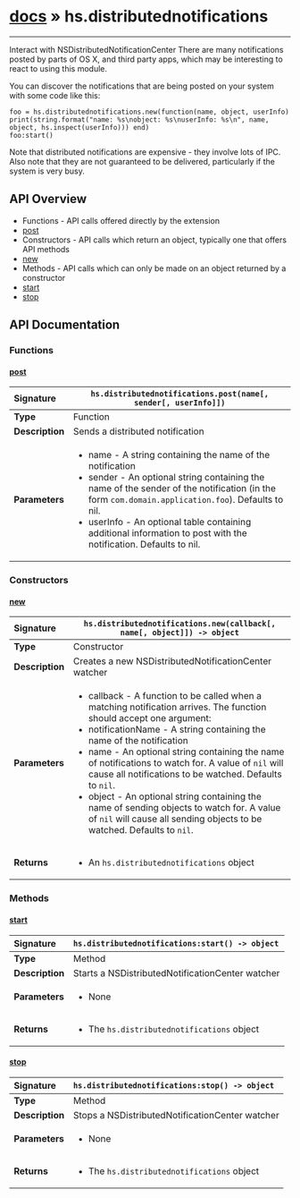 # [docs](index.md) » hs.distributednotifications
---

Interact with NSDistributedNotificationCenter
There are many notifications posted by parts of OS X, and third party apps, which may be interesting to react to using this module.

You can discover the notifications that are being posted on your system with some code like this:
```
foo = hs.distributednotifications.new(function(name, object, userInfo) print(string.format("name: %s\nobject: %s\nuserInfo: %s\n", name, object, hs.inspect(userInfo))) end)
foo:start()
```

Note that distributed notifications are expensive - they involve lots of IPC. Also note that they are not guaranteed to be delivered, particularly if the system is very busy.

## API Overview
* Functions - API calls offered directly by the extension
 * [post](#post)
* Constructors - API calls which return an object, typically one that offers API methods
 * [new](#new)
* Methods - API calls which can only be made on an object returned by a constructor
 * [start](#start)
 * [stop](#stop)

## API Documentation

### Functions

#### [post](#post)
| <span style="float: left;">**Signature**</span> | <span style="float: left;">`hs.distributednotifications.post(name[, sender[, userInfo]])` </span>                                                          |
| -----------------------------------------------------|---------------------------------------------------------------------------------------------------------|
| **Type**                                             | Function |
| **Description**                                      | Sends a distributed notification |
| **Parameters**                                       | <ul><li>name - A string containing the name of the notification</li><li>sender - An optional string containing the name of the sender of the notification (in the form <code>com.domain.application.foo</code>). Defaults to nil.</li><li>userInfo - An optional table containing additional information to post with the notification. Defaults to nil.</li></ul> |

### Constructors

#### [new](#new)
| <span style="float: left;">**Signature**</span> | <span style="float: left;">`hs.distributednotifications.new(callback[, name[, object]]) -> object` </span>                                                          |
| -----------------------------------------------------|---------------------------------------------------------------------------------------------------------|
| **Type**                                             | Constructor |
| **Description**                                      | Creates a new NSDistributedNotificationCenter watcher |
| **Parameters**                                       | <ul><li>callback - A function to be called when a matching notification arrives. The function should accept one argument:</li><li>notificationName - A string containing the name of the notification</li><li>name - An optional string containing the name of notifications to watch for. A value of <code>nil</code> will cause all notifications to be watched. Defaults to <code>nil</code>.</li><li>object - An optional string containing the name of sending objects to watch for. A value of <code>nil</code> will cause all sending objects to be watched. Defaults to <code>nil</code>.</li></ul> |
| **Returns**                                          | <ul><li>An <code>hs.distributednotifications</code> object</li></ul> |

### Methods

#### [start](#start)
| <span style="float: left;">**Signature**</span> | <span style="float: left;">`hs.distributednotifications:start() -> object` </span>                                                          |
| -----------------------------------------------------|---------------------------------------------------------------------------------------------------------|
| **Type**                                             | Method |
| **Description**                                      | Starts a NSDistributedNotificationCenter watcher |
| **Parameters**                                       | <ul><li>None</li></ul> |
| **Returns**                                          | <ul><li>The <code>hs.distributednotifications</code> object</li></ul> |

#### [stop](#stop)
| <span style="float: left;">**Signature**</span> | <span style="float: left;">`hs.distributednotifications:stop() -> object` </span>                                                          |
| -----------------------------------------------------|---------------------------------------------------------------------------------------------------------|
| **Type**                                             | Method |
| **Description**                                      | Stops a NSDistributedNotificationCenter watcher |
| **Parameters**                                       | <ul><li>None</li></ul> |
| **Returns**                                          | <ul><li>The <code>hs.distributednotifications</code> object</li></ul> |

